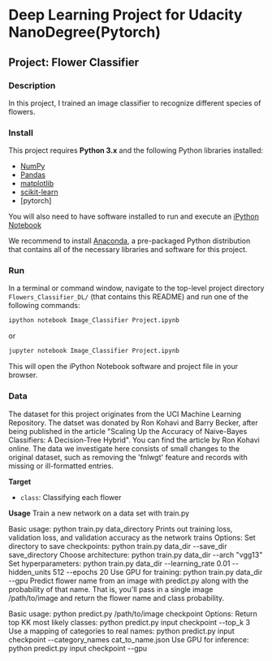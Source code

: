 # Deep Learning Project for Udacity NanoDegree(Pytorch)
## Project: Flower Classifier

### Description
In this project, I trained an image classifier to recognize different species of flowers.

### Install

This project requires **Python 3.x** and the following Python libraries installed:

- [NumPy](http://www.numpy.org/)
- [Pandas](http://pandas.pydata.org)
- [matplotlib](http://matplotlib.org/)
- [scikit-learn](http://scikit-learn.org/stable/)
- [pytorch]

You will also need to have software installed to run and execute an [iPython Notebook](http://ipython.org/notebook.html)

We recommend to install [Anaconda](https://www.continuum.io/downloads), a pre-packaged Python distribution that contains all of the necessary libraries and software for this project. 


### Run

In a terminal or command window, navigate to the top-level project directory `Flowers_Classifier_DL/` (that contains this README) and run one of the following commands:

```bash
ipython notebook Image_Classifier Project.ipynb
```  
or
```bash
jupyter notebook Image_Classifier Project.ipynb
```

This will open the iPython Notebook software and project file in your browser.

### Data

The dataset for this project originates from the UCI Machine Learning Repository. The datset was donated by Ron Kohavi and Barry Becker, after being published in the article "Scaling Up the Accuracy of Naive-Bayes Classifiers: A Decision-Tree Hybrid". You can find the article by Ron Kohavi online. The data we investigate here consists of small changes to the original dataset, such as removing the 'fnlwgt' feature and records with missing or ill-formatted entries.


**Target**
- `class`: Classifying each flower

**Usage**
Train a new network on a data set with train.py

Basic usage: python train.py data_directory
Prints out training loss, validation loss, and validation accuracy as the network trains
Options:
Set directory to save checkpoints: python train.py data_dir --save_dir save_directory
Choose architecture: python train.py data_dir --arch "vgg13"
Set hyperparameters: python train.py data_dir --learning_rate 0.01 --hidden_units 512 --epochs 20
Use GPU for training: python train.py data_dir --gpu
Predict flower name from an image with predict.py along with the probability of that name. That is, you'll pass in a single image /path/to/image and return the flower name and class probability.

Basic usage: python predict.py /path/to/image checkpoint
Options:
Return top KK most likely classes: python predict.py input checkpoint --top_k 3
Use a mapping of categories to real names: python predict.py input checkpoint --category_names cat_to_name.json
Use GPU for inference: python predict.py input checkpoint --gpu

